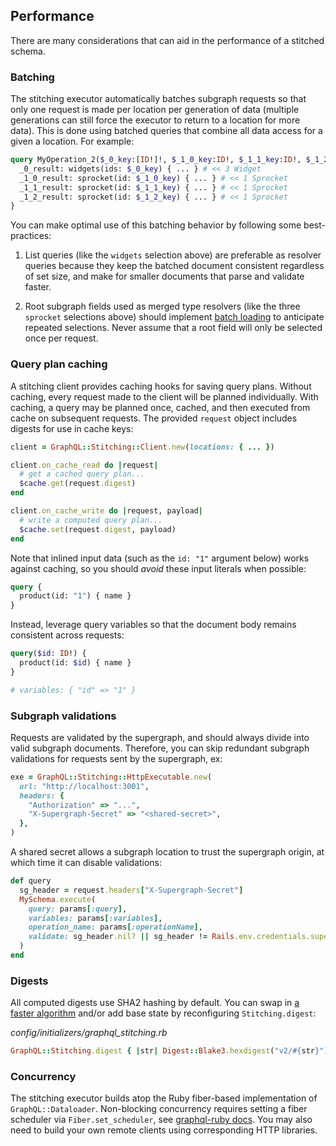 ## Performance

There are many considerations that can aid in the performance of a stitched schema.

### Batching

The stitching executor automatically batches subgraph requests so that only one request is made per location per generation of data (multiple generations can still force the executor to return to a location for more data). This is done using batched queries that combine all data access for a given a location. For example:

```graphql
query MyOperation_2($_0_key:[ID!]!, $_1_0_key:ID!, $_1_1_key:ID!, $_1_2_key:ID!) {
  _0_result: widgets(ids: $_0_key) { ... } # << 3 Widget
  _1_0_result: sprocket(id: $_1_0_key) { ... } # << 1 Sprocket
  _1_1_result: sprocket(id: $_1_1_key) { ... } # << 1 Sprocket
  _1_2_result: sprocket(id: $_1_2_key) { ... } # << 1 Sprocket
}
```

You can make optimal use of this batching behavior by following some best-practices:

1. List queries (like the `widgets` selection above) are preferable as resolver queries because they keep the batched document consistent regardless of set size, and make for smaller documents that parse and validate faster.

2. Root subgraph fields used as merged type resolvers (like the three `sprocket` selections above) should implement [batch loading](https://github.com/Shopify/graphql-batch) to anticipate repeated selections. Never assume that a root field will only be selected once per request.

### Query plan caching

A stitching client provides caching hooks for saving query plans. Without caching, every request made to the client will be planned individually. With caching, a query may be planned once, cached, and then executed from cache on subsequent requests. The provided `request` object includes digests for use in cache keys:

```ruby
client = GraphQL::Stitching::Client.new(locations: { ... })

client.on_cache_read do |request|
  # get a cached query plan...
  $cache.get(request.digest)
end

client.on_cache_write do |request, payload|
  # write a computed query plan...
  $cache.set(request.digest, payload)
end
```

Note that inlined input data (such as the `id: "1"` argument below) works against caching, so you should _avoid_ these input literals when possible:

```graphql
query {
  product(id: "1") { name }
}
```

Instead, leverage query variables so that the document body remains consistent across requests:

```graphql
query($id: ID!) {
  product(id: $id) { name }
}

# variables: { "id" => "1" }
```

### Subgraph validations

Requests are validated by the supergraph, and should always divide into valid subgraph documents. Therefore, you can skip redundant subgraph validations for requests sent by the supergraph, ex:

```ruby
exe = GraphQL::Stitching::HttpExecutable.new(
  url: "http://localhost:3001",
  headers: { 
    "Authorization" => "...",
    "X-Supergraph-Secret" => "<shared-secret>",
  },
)
```

A shared secret allows a subgraph location to trust the supergraph origin, at which time it can disable validations:

```ruby
def query
  sg_header = request.headers["X-Supergraph-Secret"]
  MySchema.execute(
    query: params[:query],
    variables: params[:variables],
    operation_name: params[:operationName],
    validate: sg_header.nil? || sg_header != Rails.env.credentials.supergraph,
  )
end
```

### Digests

All computed digests use SHA2 hashing by default. You can swap in [a faster algorithm](https://github.com/Shopify/blake3-rb) and/or add base state by reconfiguring `Stitching.digest`:

_config/initializers/graphql_stitching.rb_
```ruby
GraphQL::Stitching.digest { |str| Digest::Blake3.hexdigest("v2/#{str}") }
```

### Concurrency

The stitching executor builds atop the Ruby fiber-based implementation of `GraphQL::Dataloader`. Non-blocking concurrency requires setting a fiber scheduler via `Fiber.set_scheduler`, see [graphql-ruby docs](https://graphql-ruby.org/dataloader/nonblocking.html). You may also need to build your own remote clients using corresponding HTTP libraries.

